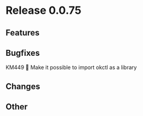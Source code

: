 # Release 0.0.75

## Features

## Bugfixes

KM449 🐛 Make it possible to import okctl as a library

## Changes

## Other

